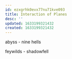 ```yaml
---
id: ezxgrhk0evx77nu71kve093
title: Interaction of Planes
desc: ''
updated: 1633199321432
created: 1633199321432
---
```


abyss - nine hells

feywilds - shadowfell
